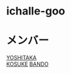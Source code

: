 # ichalle-goo

# メンバー
[YOSHITAKA](http://github.com/eukeka)  
[KOSUKE](http://github.com/ommadawn46)
[BANDO](https://github.com/b11001010)

